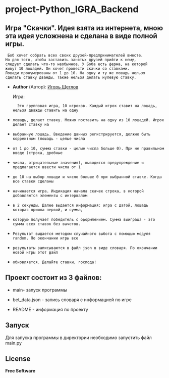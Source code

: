 # project-Python_IGRA_Backend
## Игра "Скачки". Идея взята из интернета, мною эта идея усложнена и сделана в виде полной игры. 


     Боб хочет собрать всех своих друзей-предпринимателей вместе.
    Но для того, чтобы заставить занятых друзей прийти к нему,
    следует сделать что-то необычное. У Боба есть ферма, на которой
    живут 10 лошадей. Он хочет провести скачки со ставками.
    Лошади пронумерованы от 1 до 10. На одну и ту же лошадь нельзя
    сделать ставку дважды. Также нельзя делать нулевую ставку.

- **Author** (Автор): [Игорь Щеглов](https://t.me/HelloWonderWorld)

     Игра:

        Это групповая игра, 10 игроков. Каждый игрок ставит на лошадь, нельзя дважды ставить на одну 
-     лошадь, делает ставку. Можно поставить на одну из 10 лошадей. Игрок делает ставку на
-     выбранную лошадь. Введение данных регистрируется, должно быть корректным (лошадь - целые числа 
-     от 1 до 10, сумма ставки - целые числа больше 0). При не правильном вводе (строка, дробные 
-     числа, отрицательные значения), выводится предупреждение и предлагается ввести числа от 1 
-     до 10 на выбор лошади и число больше 0 при выбранной ставке. Когда все ставки сделаны
-     начинается игра. Индикация начала скачек строка, в которой добавляются элементы с интервалом
-     в 2 секунды. Далее выдается информация: игра с датой, лошадь которая пришла первой, и сумма,
-     которую получает победитель с оформлением. Сумма выиграша - это сумма всех ставок без вычетов.
-     Результат выдается методом случайного выбота с помощью модуля random. По окончании игры все 
-     результаты записываются в файл json в виде словаря. По окончании новой игры этот файл 
-     обновляется. Делайте ставки, господа!


## Проект состоит из 3 файлов:

- main- запуск программы

- bet_data.json - запись словаря с информацией по игре

- README - информация по проекту


## Запуск

Для запуска программы в директории необходимо запустить файл main.py


## License

**Free Software**
